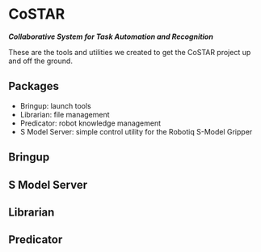 # CoSTAR 

***Collaborative System for Task Automation and Recognition***

These are the tools and utilities we created to get the CoSTAR project up and off the ground.

## Packages

  * Bringup: launch tools
  * Librarian: file management
  * Predicator: robot knowledge management
  * S Model Server: simple control utility for the Robotiq S-Model Gripper

## Bringup

## S Model Server

## Librarian

## Predicator

